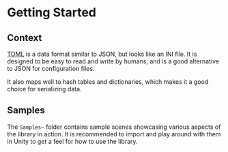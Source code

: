 # Getting Started

## Context

[TOML](https://toml.io/en/) is a data format similar to JSON, but looks like an INI file.
It is designed to be easy to read and write by humans, and is a good alternative to JSON for configuration files.

It also maps well to hash tables and dictionaries, which makes it a good choice for serializing data.

## Samples

The `Samples~` folder contains sample scenes showcasing various aspects of the library in action.
It is recommended to import and play around with them in Unity to get a feel for how to use the library.
